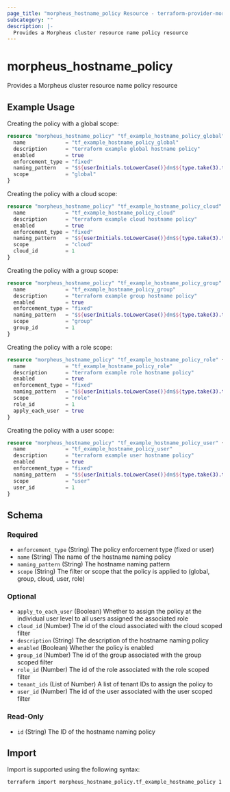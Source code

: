 ```yaml
---
page_title: "morpheus_hostname_policy Resource - terraform-provider-morpheus"
subcategory: ""
description: |-
  Provides a Morpheus cluster resource name policy resource
---
```


# morpheus_hostname_policy

Provides a Morpheus cluster resource name policy resource

## Example Usage

Creating the policy with a global scope:

```terraform
resource "morpheus_hostname_policy" "tf_example_hostname_policy_global" {
  name             = "tf_example_hostname_policy_global"
  description      = "terraform example global hostname policy"
  enabled          = true
  enforcement_type = "fixed"
  naming_pattern   = "$${userInitials.toLowerCase()}dm$${type.take(3).toLowerCase()}$${sequence+1000}"
  scope            = "global"
}
```

Creating the policy with a cloud scope:

```terraform
resource "morpheus_hostname_policy" "tf_example_hostname_policy_cloud" {
  name             = "tf_example_hostname_policy_cloud"
  description      = "terraform example cloud hostname policy"
  enabled          = true
  enforcement_type = "fixed"
  naming_pattern   = "$${userInitials.toLowerCase()}dm$${type.take(3).toLowerCase()}$${sequence+1000}"
  scope            = "cloud"
  cloud_id         = 1
}
```

Creating the policy with a group scope:

```terraform
resource "morpheus_hostname_policy" "tf_example_hostname_policy_group" {
  name             = "tf_example_hostname_policy_group"
  description      = "terraform example group hostname policy"
  enabled          = true
  enforcement_type = "fixed"
  naming_pattern   = "$${userInitials.toLowerCase()}dm$${type.take(3).toLowerCase()}$${sequence+1000}"
  scope            = "group"
  group_id         = 1
}
```

Creating the policy with a role scope:

```terraform
resource "morpheus_hostname_policy" "tf_example_hostname_policy_role" {
  name             = "tf_example_hostname_policy_role"
  description      = "terraform example role hostname policy"
  enabled          = true
  enforcement_type = "fixed"
  naming_pattern   = "$${userInitials.toLowerCase()}dm$${type.take(3).toLowerCase()}$${sequence+1000}"
  scope            = "role"
  role_id          = 1
  apply_each_user  = true
}
```

Creating the policy with a user scope:

```terraform
resource "morpheus_hostname_policy" "tf_example_hostname_policy_user" {
  name             = "tf_example_hostname_policy_user"
  description      = "terraform example user hostname policy"
  enabled          = true
  enforcement_type = "fixed"
  naming_pattern   = "$${userInitials.toLowerCase()}dm$${type.take(3).toLowerCase()}$${sequence+1000}"
  scope            = "user"
  user_id          = 1
}
```

<!-- schema generated by tfplugindocs -->
## Schema

### Required

- `enforcement_type` (String) The policy enforcement type (fixed or user)
- `name` (String) The name of the hostname naming policy
- `naming_pattern` (String) The hostname naming pattern
- `scope` (String) The filter or scope that the policy is applied to (global, group, cloud, user, role)

### Optional

- `apply_to_each_user` (Boolean) Whether to assign the policy at the individual user level to all users assigned the associated role
- `cloud_id` (Number) The id of the cloud associated with the cloud scoped filter
- `description` (String) The description of the hostname naming policy
- `enabled` (Boolean) Whether the policy is enabled
- `group_id` (Number) The id of the group associated with the group scoped filter
- `role_id` (Number) The id of the role associated with the role scoped filter
- `tenant_ids` (List of Number) A list of tenant IDs to assign the policy to
- `user_id` (Number) The id of the user associated with the user scoped filter

### Read-Only

- `id` (String) The ID of the hostname naming policy

## Import

Import is supported using the following syntax:

```shell
terraform import morpheus_hostname_policy.tf_example_hostname_policy 1
```
